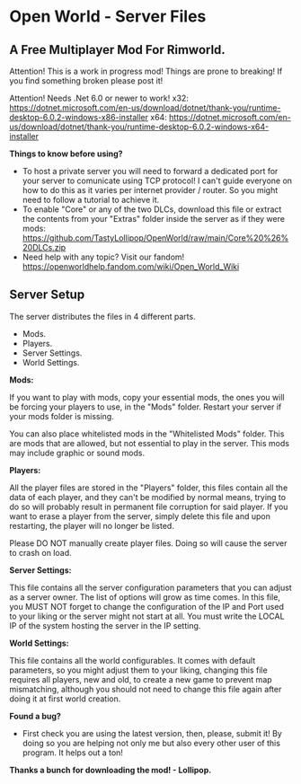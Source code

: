 # Open World - Server Files
## A Free Multiplayer Mod For Rimworld.

Attention! This is a work in progress mod! Things are prone to breaking! If you find something broken please post it!

Attention! Needs .Net 6.0 or newer to work!
x32: https://dotnet.microsoft.com/en-us/download/dotnet/thank-you/runtime-desktop-6.0.2-windows-x86-installer
x64: https://dotnet.microsoft.com/en-us/download/dotnet/thank-you/runtime-desktop-6.0.2-windows-x64-installer

**Things to know before using?**
- To host a private server you will need to forward a dedicated port for your server to comunicate using TCP protocol! I can't guide everyone on how to do this as it varies per internet provider / router. So you might need to follow a tutorial to achieve it.
- To enable "Core" or any of the two DLCs, download this file or extract the contents from your "Extras" folder inside the server as if they were mods: https://github.com/TastyLollipop/OpenWorld/raw/main/Core%20%26%20DLCs.zip
- Need help with any topic? Visit our fandom! https://openworldhelp.fandom.com/wiki/Open_World_Wiki

## Server Setup
The server distributes the files in 4 different parts.
- Mods.
- Players.
- Server Settings.
- World Settings.

**Mods:**

If you want to play with mods, copy your essential mods, the ones you will be forcing your players to use, in the "Mods" folder. Restart your server if your mods folder is missing.

You can also place whitelisted mods in the "Whitelisted Mods" folder. This are mods that are allowed, but not essential to play in the server. This mods may include graphic or sound mods.

**Players:**

All the player files are stored in the "Players" folder, this files contain all the data of each player, and they can't be modified by normal means, trying to do so will probably result in permanent file corruption for said player. If you want to erase a player from the server, simply delete this file and upon restarting, the player will no longer be listed.

Please DO NOT manually create player files. Doing so will cause the server to crash on load.

**Server Settings:**

This file contains all the server configuration parameters that you can adjust as a server owner. The list of options will grow as time comes. In this file, you MUST NOT forget to change the configuration of the IP and Port used to your liking or the server might not start at all. You must write the LOCAL IP of the system hosting the server in the IP setting.

**World Settings:**

This file contains all the world configurables. It comes with default parameters, so you might adjust them to your liking, changing this file requires all players, new and old, to create a new game to prevent map mismatching, although you should not need to change this file again after doing it at first world creation.

**Found a bug?**
- First check you are using the latest version, then, please, submit it! By doing so you are helping not only me but also every other user of this program. It helps out a ton!

**Thanks a bunch for downloading the mod! - Lollipop.**

